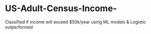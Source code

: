 # US-Adult-Census-Income-
Classified if income will exceed $50k/year using ML models &amp; Logistic outperformed
